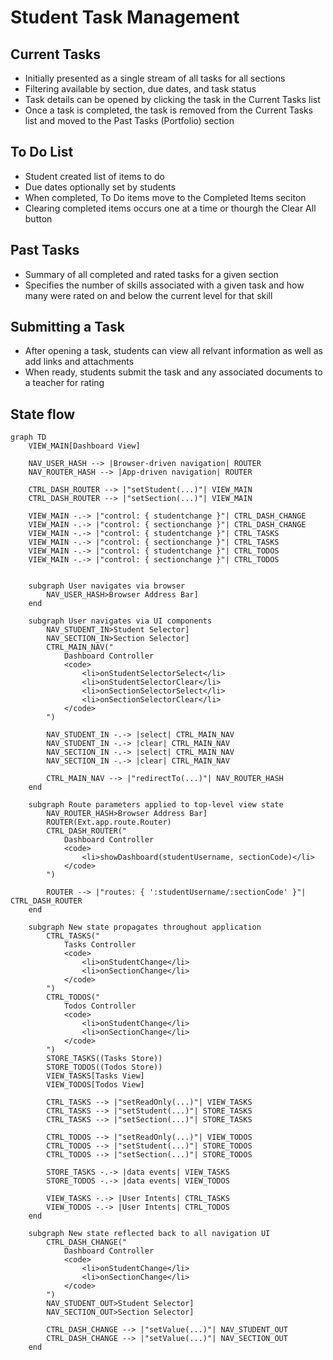 # Student Task Management

## Current Tasks

- Initially presented as a single stream of all tasks for all sections
- Filtering available by section, due dates, and task status
- Task details can be opened by clicking the task in the Current Tasks list
- Once a task is completed, the task is removed from the Current Tasks list and moved to the Past Tasks (Portfolio) section

## To Do List

- Student created list of items to do
- Due dates optionally set by students
- When completed, To Do items move to the Completed Items seciton
- Clearing completed items occurs one at a time or thourgh the Clear All button

## Past Tasks

- Summary of all completed and rated tasks for a given section
- Specifies the number of skills associated with a given task and how many were rated on and below the current level for that skill

## Submitting a Task

- After opening a task, students can view all relvant information as well as add links and attachments
- When ready, students submit the task and any associated documents to a teacher for rating

## State flow

```mermaid
graph TD
    VIEW_MAIN[Dashboard View]

    NAV_USER_HASH --> |Browser-driven navigation| ROUTER
    NAV_ROUTER_HASH --> |App-driven navigation| ROUTER

    CTRL_DASH_ROUTER --> |"setStudent(...)"| VIEW_MAIN
    CTRL_DASH_ROUTER --> |"setSection(...)"| VIEW_MAIN

    VIEW_MAIN -.-> |"control: { studentchange }"| CTRL_DASH_CHANGE
    VIEW_MAIN -.-> |"control: { sectionchange }"| CTRL_DASH_CHANGE
    VIEW_MAIN -.-> |"control: { studentchange }"| CTRL_TASKS
    VIEW_MAIN -.-> |"control: { sectionchange }"| CTRL_TASKS
    VIEW_MAIN -.-> |"control: { studentchange }"| CTRL_TODOS
    VIEW_MAIN -.-> |"control: { sectionchange }"| CTRL_TODOS


    subgraph User navigates via browser
        NAV_USER_HASH>Browser Address Bar]
    end

    subgraph User navigates via UI components
        NAV_STUDENT_IN>Student Selector]
        NAV_SECTION_IN>Section Selector]
        CTRL_MAIN_NAV("
            Dashboard Controller
            <code>
                <li>onStudentSelectorSelect</li>
                <li>onStudentSelectorClear</li>
                <li>onSectionSelectorSelect</li>
                <li>onSectionSelectorClear</li>
            </code>
        ")

        NAV_STUDENT_IN -.-> |select| CTRL_MAIN_NAV
        NAV_STUDENT_IN -.-> |clear| CTRL_MAIN_NAV
        NAV_SECTION_IN -.-> |select| CTRL_MAIN_NAV
        NAV_SECTION_IN -.-> |clear| CTRL_MAIN_NAV

        CTRL_MAIN_NAV --> |"redirectTo(...)"| NAV_ROUTER_HASH
    end

    subgraph Route parameters applied to top-level view state
        NAV_ROUTER_HASH>Browser Address Bar]
        ROUTER(Ext.app.route.Router)
        CTRL_DASH_ROUTER("
            Dashboard Controller
            <code>
                <li>showDashboard(studentUsername, sectionCode)</li>
            </code>
        ")

        ROUTER --> |"routes: { ':studentUsername/:sectionCode' }"| CTRL_DASH_ROUTER
    end

    subgraph New state propagates throughout application
        CTRL_TASKS("
            Tasks Controller
            <code>
                <li>onStudentChange</li>
                <li>onSectionChange</li>
            </code>
        ")
        CTRL_TODOS("
            Todos Controller
            <code>
                <li>onStudentChange</li>
                <li>onSectionChange</li>
            </code>
        ")
        STORE_TASKS((Tasks Store))
        STORE_TODOS((Todos Store))
        VIEW_TASKS[Tasks View]
        VIEW_TODOS[Todos View]

        CTRL_TASKS --> |"setReadOnly(...)"| VIEW_TASKS
        CTRL_TASKS --> |"setStudent(...)"| STORE_TASKS
        CTRL_TASKS --> |"setSection(...)"| STORE_TASKS

        CTRL_TODOS --> |"setReadOnly(...)"| VIEW_TODOS
        CTRL_TODOS --> |"setStudent(...)"| STORE_TODOS
        CTRL_TODOS --> |"setSection(...)"| STORE_TODOS

        STORE_TASKS -.-> |data events| VIEW_TASKS
        STORE_TODOS -.-> |data events| VIEW_TODOS

        VIEW_TASKS -.-> |User Intents| CTRL_TASKS
        VIEW_TODOS -.-> |User Intents| CTRL_TODOS
    end

    subgraph New state reflected back to all navigation UI
        CTRL_DASH_CHANGE("
            Dashboard Controller
            <code>
                <li>onStudentChange</li>
                <li>onSectionChange</li>
            </code>
        ")
        NAV_STUDENT_OUT>Student Selector]
        NAV_SECTION_OUT>Section Selector]

        CTRL_DASH_CHANGE --> |"setValue(...)"| NAV_STUDENT_OUT
        CTRL_DASH_CHANGE --> |"setValue(...)"| NAV_SECTION_OUT
    end
```
